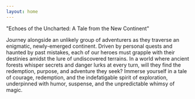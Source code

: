 ```yaml
---
layout: home
---
```


"Echoes of the Uncharted: A Tale from the New Continent"

Journey alongside an unlikely group of adventurers as they traverse an enigmatic, newly-emerged continent. Driven by personal quests and haunted by past mistakes, each of our heroes must grapple with their destinies amidst the lure of undiscovered terrains. In a world where ancient forests whisper secrets and danger lurks at every turn, will they find the redemption, purpose, and adventure they seek? Immerse yourself in a tale of courage, redemption, and the indefatigable spirit of exploration, underpinned with humor, suspense, and the unpredictable whimsy of magic.
